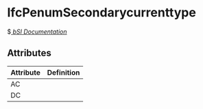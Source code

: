 IfcPenumSecondarycurrenttype
============================
$[ _bSI
Documentation_](https://standards.buildingsmart.org/IFC/DEV/IFC4_2/FINAL/HTML/schema//pset/penum_secondarycurrenttype.htm)


Attributes
----------
| Attribute   | Definition   |
|-------------|--------------|
| AC          |              |
| DC          |              |
